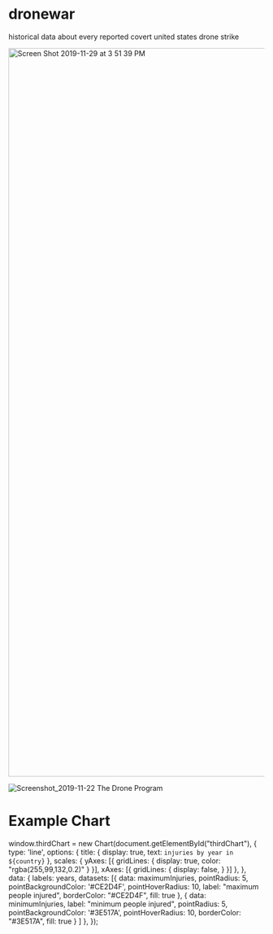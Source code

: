 # dronewar
historical data about every reported covert united states drone strike

<img width="1434" alt="Screen Shot 2019-11-29 at 3 51 39 PM" src="https://user-images.githubusercontent.com/46908343/69889779-d54f8280-12c0-11ea-9022-c184f8ce081a.png">

![Screenshot_2019-11-22 The Drone Program](https://user-images.githubusercontent.com/46908343/69889847-1ba4e180-12c1-11ea-8e11-8c271a68c86f.png)

<h1>Example Chart</h1>

window.thirdChart = new Chart(document.getElementById("thirdChart"), {
          type: 'line',
          options: {
            title: {
              display: true,
              text: `injuries by year in ${country}`
            },
            scales: {
              yAxes: [{
                gridLines: {
                  display: true,
                  color: "rgba(255,99,132,0.2)"
                }
              }],
              xAxes: [{
                gridLines: {
                  display: false,
                }
              }]
            },
          },
          data: {
            labels: years,
            datasets: [{ 
              data: maximumInjuries,
              pointRadius: 5,
              pointBackgroundColor: '#CE2D4F',
              pointHoverRadius: 10,
              label: "maximum people injured",
              borderColor: "#CE2D4F",
              fill: true
            }, { 
              data: minimumInjuries,
              label: "minimum people injured",
              pointRadius: 5,
              pointBackgroundColor: '#3E517A',
              pointHoverRadius: 10,
              borderColor: "#3E517A",
              fill: true
            }
          ]
          },
        });
